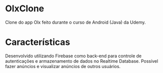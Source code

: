 # OlxClone
Clone do app Olx feito durante o curso de Android (Java) da Udemy.

# Características
Desenvolvido utilizando Firebase como back-end para controle de autenticações e armazenamento de dados no Realtime Database. Possível fazer anúncios e visualizar anúncios de outros usuários.
